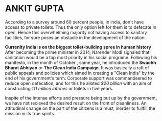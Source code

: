 # ANKIT GUPTA

According to a survey around 60 percent people, in india, don't have access to private toilets. Thus the only option left for them 
is to defecate in open. Hence this overwhelming majority not having access to sanitary facilities, for sure poses an obstacle in the 
development of the nation.

**Currenlty India is on the biggest toilet-building spree in human history**
           After becoming the prime minister in 2014, Narender Modi signaled that sanitation would be a top most priority in his 
social programe. Following his manifesto, in the month of October , same year, he introduced the **Swachh Bharat Abhiyan** or **The 
Clean India Campaign**.
It was basically a raft of public appeals and policies which aimed in creating a "Clean India" by the end of his government's term. 
Corporate support was commandeered to reduce open defecation, and for this he alloted *$20 billion* with an aim of constructing 
*111 million latrines* or toilets in five years.

Inspite of the intense efforts and pressure being put up by the government, we have not recieved the desired result on the front
of cleanliness. An attitudinal change on the part of the citizens is a must, inorder to fullfill the mission in its true spirits.


